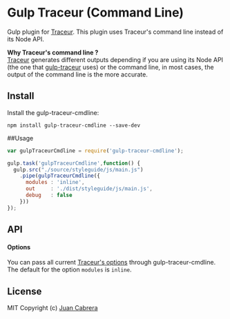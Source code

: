 # Gulp Traceur (Command Line)

Gulp plugin for [Traceur](https://github.com/google/traceur-compiler). This plugin uses Traceur's command line instead of its Node API.  

**Why Traceur's command line ?**  
[Traceur](https://github.com/google/traceur-compiler) generates different outputs depending if you are using its Node API (the one that [gulp-traceur](https://www.npmjs.com/package/gulp-traceur) uses) or the command line, in most cases, the output of the command line is the more accurate.

## Install

Install the gulp-traceur-cmdline:
```
npm install gulp-traceur-cmdline --save-dev
```
##Usage


```javascript
var gulpTraceurCmdline = require('gulp-traceur-cmdline');

gulp.task('gulpTraceurCmdline',function() {
  gulp.src("./source/styleguide/js/main.js")
    .pipe(gulpTraceurCmdline({
      modules : 'inline',
      out     : './dist/styleguide/js/main.js',
      debug   : false
    }))
});
```
## API
#### Options
You can pass all current [Traceur's options](https://github.com/google/traceur-compiler/wiki/Options-for-Compiling) through gulp-traceur-cmdline. The default for the option `modules` is `inline`.

## License
MIT Copyright (c) [Juan Cabrera](http://juan.me)